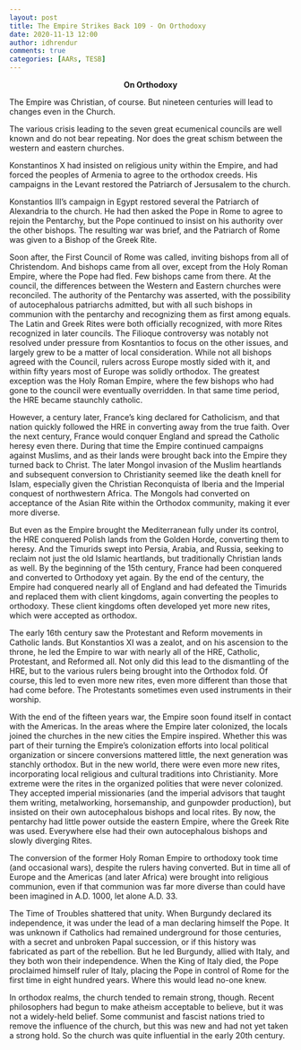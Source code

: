 ```yaml
---
layout: post
title: The Empire Strikes Back 109 - On Orthodoxy
date: 2020-11-13 12:00
author: idhrendur
comments: true
categories: [AARs, TESB]
---
```


<p style="text-align: center;"><strong>On Orthodoxy</strong></p>

The Empire was Christian, of course. But nineteen centuries will lead to changes even in the Church.

The various crisis leading to the seven great ecumenical councils are well known and do not bear repeating. Nor does the great schism between the western and eastern churches.

Konstantinos X had insisted on religious unity within the Empire, and had forced the peoples of Armenia to agree to the orthodox creeds. His campaigns in the Levant restored the Patriarch of Jersusalem to the church.

Konstantios III’s campaign in Egypt restored several the Patriarch of Alexandria to the church. He had then asked the Pope in Rome to agree to rejoin the Pentarchy, but the Pope continued to insist on his authority over the other bishops. The resulting war was brief, and the Patriarch of Rome was given to a Bishop of the Greek Rite.

Soon after, the First Council of Rome was called, inviting bishops from all of Christendom. And bishops came from all over, except from the Holy Roman Empire, where the Pope had fled. Few bishops came from there. At the council, the differences between the Western and Eastern churches were reconciled. The authority of the Pentarchy was asserted, with the possibility of autocephalous patriarchs admitted, but with all such bishops in communion with the pentarchy and recognizing them as first among equals. The Latin and Greek Rites were both officially recognized, with more Rites recognized in later councils. The Filioque controversy was notably not resolved under pressure from Kosntantios to focus on the other issues, and largely grew to be a matter of local consideration. While not all bishops agreed with the Council, rulers across Europe mostly sided with it, and within fifty years most of Europe was solidly orthodox. The greatest exception was the Holy Roman Empire, where the few bishops who had gone to the council were eventually overridden. In that same time period, the HRE became staunchly catholic.

However, a century later, France’s king declared for Catholicism, and that nation quickly followed the HRE in converting away from the true faith. Over the next century, France would conquer England and spread the Catholic heresy even there. During that time the Empire continued campaigns against Muslims, and as their lands were brought back into the Empire they turned back to Christ. The later Mongol invasion of the Muslim heartlands and subsequent conversion to Christianity seemed like the death knell for Islam, especially given the Christian Reconquista of Iberia and the Imperial conquest of northwestern Africa. The Mongols had converted on acceptance of the Asian Rite within the Orthodox community, making it ever more diverse.

But even as the Empire brought the Mediterranean fully under its control, the HRE conquered Polish lands from the Golden Horde, converting them to heresy. And the Timurids swept into Persia, Arabia, and Russia, seeking to reclaim not just the old Islamic heartlands, but traditionally Christian lands as well. By the beginning of the 15th century, France had been conquered and converted to Orthodoxy yet again. By the end of the century, the Empire had conquered nearly all of England and had defeated the Timurids and replaced them with client kingdoms, again converting the peoples to orthodoxy. These client kingdoms often developed yet more new rites, which were accepted as orthodox.

The early 16th century saw the Protestant and Reform movements in Catholic lands. But Konstantios XI was a zealot, and on his ascension to the throne, he led the Empire to war with nearly all of the HRE, Catholic, Protestant, and Reformed all. Not only did this lead to the dismantling of the HRE, but to the various rulers being brought into the Orthodox fold. Of course, this led to even more new rites, even more different than those that had come before. The Protestants sometimes even used instruments in their worship.

With the end of the fifteen years war, the Empire soon found itself in contact with the Americas. In the areas where the Empire later colonized, the locals joined the churches in the new cities the Empire inspired. Whether this was part of their turning the Empire’s colonization efforts into local political organization or sincere conversions mattered little, the next generation was stanchly orthodox. But in the new world, there were even more new rites, incorporating local religious and cultural traditions into Christianity. More extreme were the rites in the organized polities that were never colonized. They accepted imperial missionaries (and the imperial advisors that taught them writing, metalworking, horsemanship, and gunpowder production), but insisted on their own autocephalous bishops and local rites. By now, the pentarchy had little power outside the eastern Empire, where the Greek Rite was used. Everywhere else had their own autocephalous bishops and slowly diverging Rites.

The conversion of the former Holy Roman Empire to orthodoxy took time (and occasional wars), despite the rulers having converted. But in time all of Europe and the Americas (and later Africa) were brought into religious communion, even if that communion was far more diverse than could have been imagined in A.D. 1000, let alone A.D. 33.

The Time of Troubles shattered that unity. When Burgundy declared its independence, it was under the lead of a man declaring himself the Pope. It was unknown if Catholics had remained underground for those centuries, with a secret and unbroken Papal succession, or if this history was fabricated as part of the rebellion. But he led Burgundy, allied with Italy, and they both won their independence. When the King of Italy died, the Pope proclaimed himself ruler of Italy, placing the Pope in control of Rome for the first time in eight hundred years. Where this would lead no-one knew.

In orthodox realms, the church tended to remain strong, though. Recent philosophers had begun to make atheism acceptable to believe, but it was not a widely-held belief. Some communist and fascist nations tried to remove the influence of the church, but this was new and had not yet taken a strong hold. So the church was quite influential in the early 20th century.